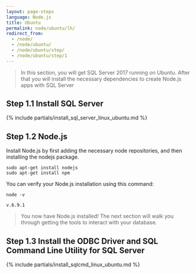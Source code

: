 ```yaml
---
layout: page-steps
language: Node.js
title: Ubuntu
permalink: node/ubuntu/lh/
redirect_from:
  - /node/
  - /node/ubuntu/
  - /node/ubuntu/step/
  - /node/ubuntu/step/1
---
```


> In this section, you will get SQL Server 2017 running on Ubuntu. After that you will install the necessary dependencies to create Node.js apps with SQL Server

## Step 1.1 Install SQL Server

{% include partials/install_sql_server_linux_ubuntu.md %}

## Step 1.2 Node.js

Install Node.js by first adding the necessary node repositories, and then installing the nodejs package.

```terminal
sudo apt-get install nodejs
sudo apt-get install npm
```

You can verify your Node.js installation using this command:

```terminal
node -v
```

```results
v.6.9.1
```

> You now have Node.js installed! The next section will walk you through getting the tools to interact with your database.

## Step 1.3 Install the ODBC Driver and SQL Command Line Utility for SQL Server

{% include partials/install_sqlcmd_linux_ubuntu.md %}
